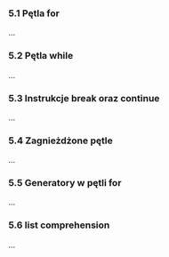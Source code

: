 ### 5.1 Pętla for
...

### 5.2 Pętla while
...

### 5.3 Instrukcje break oraz continue
...

### 5.4 Zagnieżdżone pętle
...

### 5.5 Generatory w pętli for
...

### 5.6 list comprehension
...


